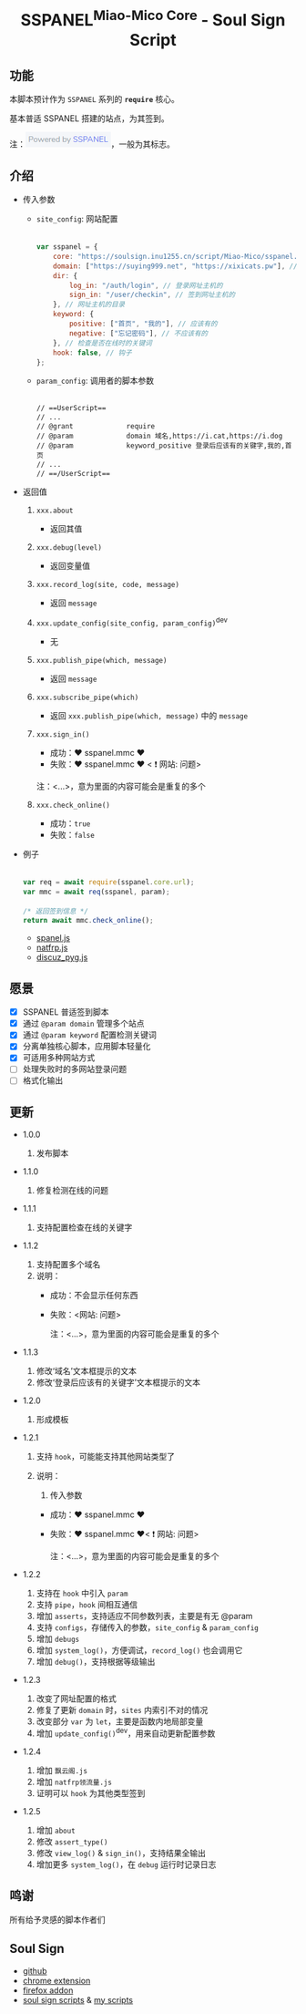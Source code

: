 <div align="center">
	<h1>SSPANEL<sup>Miao-Mico Core</sup> - Soul Sign Script</h1>
</div>

## 功能

本脚本预计作为 `SSPANEL` 系列的 **`require`** 核心。

基本普适 SSPANEL 搭建的站点，为其签到。

注：![sspanel](/sspanel.png)，一般为其标志。

## 介绍

- 传入参数

    - `site_config`: 网站配置

        ```javascript
        
        var sspanel = {
            core: "https://soulsign.inu1255.cn/script/Miao-Mico/sspanel.mmc.js", // 地址
            domain: ["https://suying999.net", "https://xixicats.pw"], // 域名列表
            dir: {
                log_in: "/auth/login", // 登录网址主机的
                sign_in: "/user/checkin", // 签到网址主机的
            }, // 网址主机的目录
            keyword: {
                positive: ["首页", "我的"], // 应该有的
                negative: ["忘记密码"], // 不应该有的
            }, // 检查是否在线时的关键词
            hook: false, // 钩子
        };
        
        ```
        
    - `param_config`: 调用者的脚本参数

        ```
        
        // ==UserScript==
        // ...
        // @grant             require
        // @param             domain 域名,https://i.cat,https://i.dog
        // @param             keyword_positive 登录后应该有的关键字,我的,首页
        // ...
        // ==/UserScript==
        
        ```
    
- 返回值

    1. `xxx.about`

        - 返回其值

    2. `xxx.debug(level)`

        - 返回变量值

    3. `xxx.record_log(site, code, message)`

        - 返回 `message`

    4. `xxx.update_config(site_config, param_config)`<sup>dev</sup>

        - 无

    5. `xxx.publish_pipe(which, message)`

        - 返回 `message`

    6. `xxx.subscribe_pipe(which)`

        - 返回 `xxx.publish_pipe(which, message)` 中的 `message`

    7. `xxx.sign_in()`

        - 成功：❤️ sspanel.mmc ❤️
        - 失败：❤️ sspanel.mmc ❤️ < ❗ 网站: 问题>

        注：<...>，意为里面的内容可能会是重复的多个

    8. `xxx.check_online()`

        - 成功：`true`
        - 失败：`false`

- 例子

  ```javascript
  
  var req = await require(sspanel.core.url);
  var mmc = await req(sspanel, param);
  
  /* 返回签到信息 */
  return await mmc.check_online();
  
  ```

  - [spanel.js](https://github.com/Miao-Mico/sspanel.soulsign/blob/dev.mm_core/sspanel.js)
  - [natfrp.js](https://github.com/Miao-Mico/sspanel.soulsign/blob/dev.mm_core/natfrp.js)
  - [discuz_pyg.js](https://github.com/Miao-Mico/sspanel.soulsign/blob/dev.mm_core/discuz_pyg.js)

## 愿景

- [x] SSPANEL 普适签到脚本
- [x] 通过 `@param domain` 管理多个站点
- [x] 通过 `@param keyword` 配置检测关键词
- [x] 分离单独核心脚本，应用脚本轻量化
- [x] 可适用多种网站方式
- [ ] 处理失败时的多网站登录问题
- [ ] 格式化输出

## 更新

- 1.0.0
  
  1. 发布脚本
  
- 1.1.0
  
  1. 修复检测在线的问题
  
- 1.1.1
  
  1. 支持配置检查在线的关键字
  
- 1.1.2
  1. 支持配置多个域名
  2. 说明：
     - 成功：不会显示任何东西
     
     - 失败：<网站: 问题>
     
       注：<...>，意为里面的内容可能会是重复的多个
  
- 1.1.3
  1. 修改‘域名’文本框提示的文本
  2. 修改‘登录后应该有的关键字’文本框提示的文本
  
- 1.2.0
  
  1. 形成模板
  
- 1.2.1
  1. 支持 `hook`，可能能支持其他网站类型了
  
  2. 说明：
     
     1. 传入参数
     
     - 成功：❤️ sspanel.mmc ❤️
     
     - 失败：❤️ sspanel.mmc ❤️< ❗ 网站: 问题>
     
       注：<...>，意为里面的内容可能会是重复的多个

- 1.2.2
  
  1. 支持在 `hook` 中引入 `param`
  2. 支持 `pipe`，`hook` 间相互通信
  3. 增加 `asserts`，支持适应不同参数列表，主要是有无 @param
  4. 支持 `configs`，存储传入的参数，`site_config` & `param_config`
  5. 增加 `debugs`
  6. 增加 `system_log()`，方便调试，`record_log()` 也会调用它
  7. 增加 `debug()`，支持根据等级输出

- 1.2.3
  
  1. 改变了网址配置的格式
  2. 修复了更新 `domain` 时，`sites` 内索引不对的情况
  3. 改变部分 `var` 为 `let`，主要是函数内地局部变量
  4. 增加 `update_config()`<sup>dev</sup>，用来自动更新配置参数
  
- 1.2.4

  1. 增加 `飘云阁.js`
  2. 增加 `natfrp领流量.js`
  3. 证明可以 `hook` 为其他类型签到
  
- 1.2.5

  1. 增加 `about`
  2. 修改 `assert_type()`
  3. 修改 `view_log()` & `sign_in()`，支持结果全输出
  4. 增加更多 `system_log()`，在 `debug` 运行时记录日志

## 鸣谢

所有给予灵感的脚本作者们

## Soul Sign

- [github](https://github.com/inu1255/soulsign-chrome)
- [chrome extension](https://chrome.google.com/webstore/detail/%E9%AD%82%E7%AD%BE/llbielhggjekmfjikgkcaloghnibafdl?hl=zh-CN)
- [firefox addon](https://addons.mozilla.org/zh-CN/firefox/addon/%E9%AD%82%E7%AD%BE)
- [soul sign scripts](https://soulsign.inu1255.cn) & [my scripts](https://soulsign.inu1255.cn/?uid=1178)
